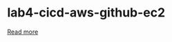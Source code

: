 # lab4-cicd-aws-github-ec2
[Read more](https://nobodycodewithme.com/004-trien-khai-ci-cd-cho-ung-dung-java-voi-github-aws-codebuild-codepipeline-route-53-ecr-ecs-ec2-ho-tro-autoscaling-blue-green-deployment/)